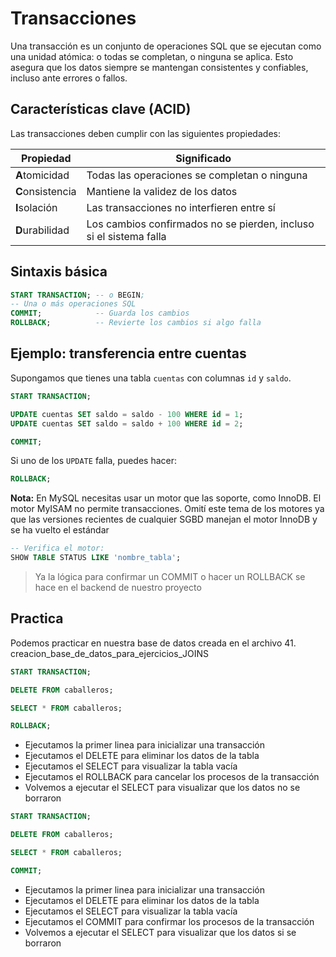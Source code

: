 # **Transacciones**

Una transacción es un conjunto de operaciones SQL que se ejecutan como una unidad atómica: o todas se completan, o ninguna se aplica.
Esto asegura que los datos siempre se mantengan consistentes y confiables, incluso ante errores o fallos.


## Características clave (ACID)

Las transacciones deben cumplir con las siguientes propiedades:

| Propiedad        | Significado                                                        |
| ---------------- | ------------------------------------------------------------------ |
| **A**tomicidad   | Todas las operaciones se completan o ninguna                       |
| **C**onsistencia | Mantiene la validez de los datos                                   |
| **I**solación    | Las transacciones no interfieren entre sí                          |
| **D**urabilidad  | Los cambios confirmados no se pierden, incluso si el sistema falla |


## Sintaxis básica

```sql
START TRANSACTION; -- o BEGIN;
-- Una o más operaciones SQL
COMMIT;            -- Guarda los cambios
ROLLBACK;          -- Revierte los cambios si algo falla
```


## Ejemplo: transferencia entre cuentas

Supongamos que tienes una tabla `cuentas` con columnas `id` y `saldo`.

```sql
START TRANSACTION;

UPDATE cuentas SET saldo = saldo - 100 WHERE id = 1;
UPDATE cuentas SET saldo = saldo + 100 WHERE id = 2;

COMMIT;
```
Si uno de los `UPDATE` falla, puedes hacer:
```sql
ROLLBACK;
```


**Nota:** En MySQL necesitas usar un motor que las soporte, como InnoDB. El motor MyISAM no permite transacciones.
Omití este tema de los motores ya que las versiones recientes de cualquier SGBD manejan el motor InnoDB y se ha vuelto el estándar 
```sql
-- Verifica el motor:
SHOW TABLE STATUS LIKE 'nombre_tabla';
```

> Ya la lógica para confirmar un COMMIT o hacer un ROLLBACK se hace en el backend de nuestro proyecto 


## Practica

Podemos practicar en nuestra base de datos creada en el archivo 41. creacion_base_de_datos_para_ejercicios_JOINS

```sql
START TRANSACTION;

DELETE FROM caballeros;

SELECT * FROM caballeros;

ROLLBACK;
```
* Ejecutamos la primer linea para inicializar una transacción
* Ejecutamos el DELETE para eliminar los datos de la tabla
* Ejecutamos el SELECT para visualizar la tabla vacía
* Ejecutamos el ROLLBACK para cancelar los procesos de la transacción
* Volvemos a ejecutar el SELECT para visualizar que los datos no se borraron 


```sql
START TRANSACTION;

DELETE FROM caballeros;

SELECT * FROM caballeros;

COMMIT;
```
* Ejecutamos la primer linea para inicializar una transacción
* Ejecutamos el DELETE para eliminar los datos de la tabla
* Ejecutamos el SELECT para visualizar la tabla vacía
* Ejecutamos el COMMIT para confirmar los procesos de la transacción
* Volvemos a ejecutar el SELECT para visualizar que los datos si se borraron 
